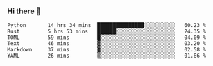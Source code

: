 ### Hi there 👋

<!--
**aaronzs/aaronzs** is a ✨ _special_ ✨ repository because its `README.md` (this file) appears on your GitHub profile.

Here are some ideas to get you started:

- 🔭 I’m currently working on ...
- 🌱 I’m currently learning ...
- 👯 I’m looking to collaborate on ...
- 🤔 I’m looking for help with ...
- 💬 Ask me about ...
- 📫 How to reach me: ...
- 😄 Pronouns: ...
- ⚡ Fun fact: ...
-->

<!--START_SECTION:waka-->

```text
Python       14 hrs 34 mins  ███████████████░░░░░░░░░░   60.23 %
Rust         5 hrs 53 mins   ██████░░░░░░░░░░░░░░░░░░░   24.35 %
TOML         59 mins         █░░░░░░░░░░░░░░░░░░░░░░░░   04.09 %
Text         46 mins         ▓░░░░░░░░░░░░░░░░░░░░░░░░   03.20 %
Markdown     37 mins         ▓░░░░░░░░░░░░░░░░░░░░░░░░   02.58 %
YAML         26 mins         ▒░░░░░░░░░░░░░░░░░░░░░░░░   01.86 %
```

<!--END_SECTION:waka-->
